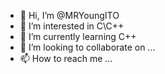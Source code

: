 - 👋 Hi, I’m @MRYoungITO
- 👀 I’m interested in C\C++
- 🌱 I’m currently learning C++
- 💞️ I’m looking to collaborate on ...
- 📫 How to reach me ...

<!---
MRYoungITO/MRYoungITO is a ✨ special ✨ repository because its `README.md` (this file) appears on your GitHub profile.
You can click the Preview link to take a look at your changes.
--->

